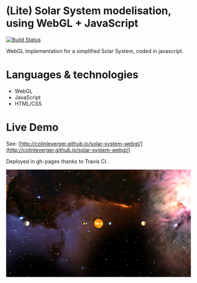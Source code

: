 # (Lite) Solar System modelisation, using WebGL + JavaScript

[![Build Status](https://travis-ci.org/ColinLeverger/solar-system-webgl.svg?branch=master)](https://travis-ci.org/ColinLeverger/solar-system-webgl)

WebGL implementation for a simplified Solar System, coded in javascript.

# Languages & technologies

- WebGL
- JavaScript
- HTML/CSS

# Live Demo

See: [http://colinleverger.github.io/solar-system-webgl/](http://colinleverger.github.io/solar-system-webgl/)

Deployed in gh-pages thanks to Travis CI.

![Solar system example](./example.png)
